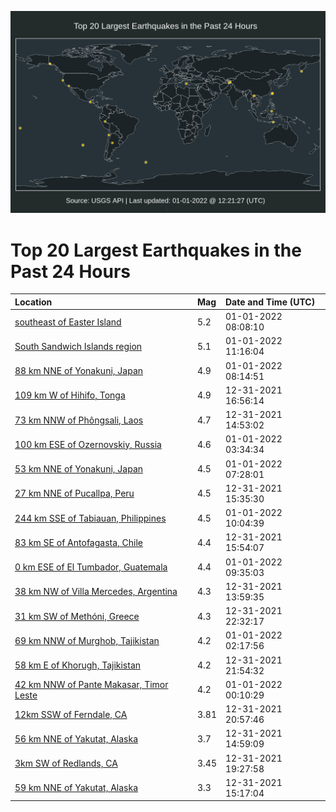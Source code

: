 ![Map](./map.png)

# Top 20 Largest Earthquakes in the Past 24 Hours

| Location | Mag | Date and Time (UTC) |
|:---|:---|:---|
| [southeast of Easter Island](https://earthquake.usgs.gov/earthquakes/eventpage/us7000g8ak) | 5.2 | 01-01-2022 08:08:10 |
| [South Sandwich Islands region](https://earthquake.usgs.gov/earthquakes/eventpage/us7000g8bd) | 5.1 | 01-01-2022 11:16:04 |
| [88 km NNE of Yonakuni, Japan](https://earthquake.usgs.gov/earthquakes/eventpage/us7000g8am) | 4.9 | 01-01-2022 08:14:51 |
| [109 km W of Hihifo, Tonga](https://earthquake.usgs.gov/earthquakes/eventpage/us7000g870) | 4.9 | 12-31-2021 16:56:14 |
| [73 km NNW of Phôngsali, Laos](https://earthquake.usgs.gov/earthquakes/eventpage/us7000g86b) | 4.7 | 12-31-2021 14:53:02 |
| [100 km ESE of Ozernovskiy, Russia](https://earthquake.usgs.gov/earthquakes/eventpage/us7000g89r) | 4.6 | 01-01-2022 03:34:34 |
| [53 km NNE of Yonakuni, Japan](https://earthquake.usgs.gov/earthquakes/eventpage/us7000g8ad) | 4.5 | 01-01-2022 07:28:01 |
| [27 km NNE of Pucallpa, Peru](https://earthquake.usgs.gov/earthquakes/eventpage/us7000g86k) | 4.5 | 12-31-2021 15:35:30 |
| [244 km SSE of Tabiauan, Philippines](https://earthquake.usgs.gov/earthquakes/eventpage/us7000g8az) | 4.5 | 01-01-2022 10:04:39 |
| [83 km SE of Antofagasta, Chile](https://earthquake.usgs.gov/earthquakes/eventpage/us7000g86n) | 4.4 | 12-31-2021 15:54:07 |
| [0 km ESE of El Tumbador, Guatemala](https://earthquake.usgs.gov/earthquakes/eventpage/us7000g8av) | 4.4 | 01-01-2022 09:35:03 |
| [38 km NW of Villa Mercedes, Argentina](https://earthquake.usgs.gov/earthquakes/eventpage/us7000g863) | 4.3 | 12-31-2021 13:59:35 |
| [31 km SW of Methóni, Greece](https://earthquake.usgs.gov/earthquakes/eventpage/us7000g88u) | 4.3 | 12-31-2021 22:32:17 |
| [69 km NNW of Murghob, Tajikistan](https://earthquake.usgs.gov/earthquakes/eventpage/us7000g89l) | 4.2 | 01-01-2022 02:17:56 |
| [58 km E of Khorugh, Tajikistan](https://earthquake.usgs.gov/earthquakes/eventpage/us7000g88k) | 4.2 | 12-31-2021 21:54:32 |
| [42 km NNW of Pante Makasar, Timor Leste](https://earthquake.usgs.gov/earthquakes/eventpage/us7000g896) | 4.2 | 01-01-2022 00:10:29 |
| [12km SSW of Ferndale, CA](https://earthquake.usgs.gov/earthquakes/eventpage/nc73671446) | 3.81 | 12-31-2021 20:57:46 |
| [56 km NNE of Yakutat, Alaska](https://earthquake.usgs.gov/earthquakes/eventpage/ak021grvuepx) | 3.7 | 12-31-2021 14:59:09 |
| [3km SW of Redlands, CA](https://earthquake.usgs.gov/earthquakes/eventpage/ci39900159) | 3.45 | 12-31-2021 19:27:58 |
| [59 km NNE of Yakutat, Alaska](https://earthquake.usgs.gov/earthquakes/eventpage/ak021grw6tsw) | 3.3 | 12-31-2021 15:17:04 |

